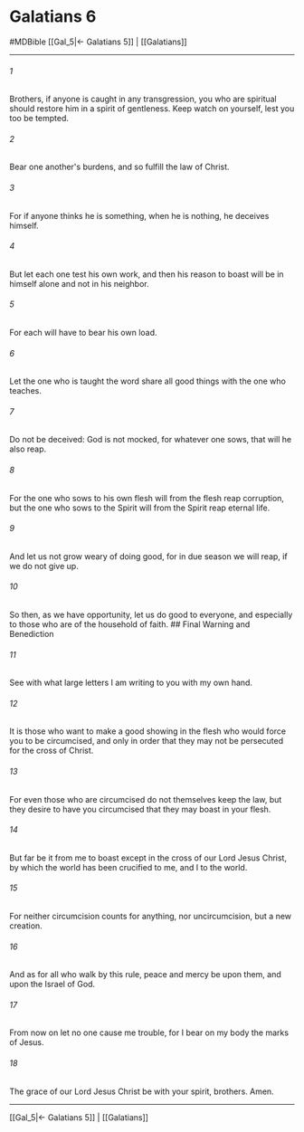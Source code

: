 # Galatians 6
#MDBible
[[Gal_5|← Galatians 5]] | [[Galatians]]

***

###### 1 

Brothers, if anyone is caught in any transgression, you who are spiritual should restore him in a spirit of gentleness. Keep watch on yourself, lest you too be tempted. 

###### 2 

Bear one another's burdens, and so fulfill the law of Christ. 

###### 3 

For if anyone thinks he is something, when he is nothing, he deceives himself. 

###### 4 

But let each one test his own work, and then his reason to boast will be in himself alone and not in his neighbor. 

###### 5 

For each will have to bear his own load. 

###### 6 

Let the one who is taught the word share all good things with the one who teaches. 

###### 7 

Do not be deceived: God is not mocked, for whatever one sows, that will he also reap. 

###### 8 

For the one who sows to his own flesh will from the flesh reap corruption, but the one who sows to the Spirit will from the Spirit reap eternal life. 

###### 9 

And let us not grow weary of doing good, for in due season we will reap, if we do not give up. 

###### 10 

So then, as we have opportunity, let us do good to everyone, and especially to those who are of the household of faith. ## Final Warning and Benediction 

###### 11 

See with what large letters I am writing to you with my own hand. 

###### 12 

It is those who want to make a good showing in the flesh who would force you to be circumcised, and only in order that they may not be persecuted for the cross of Christ. 

###### 13 

For even those who are circumcised do not themselves keep the law, but they desire to have you circumcised that they may boast in your flesh. 

###### 14 

But far be it from me to boast except in the cross of our Lord Jesus Christ, by which the world has been crucified to me, and I to the world. 

###### 15 

For neither circumcision counts for anything, nor uncircumcision, but a new creation. 

###### 16 

And as for all who walk by this rule, peace and mercy be upon them, and upon the Israel of God. 

###### 17 

From now on let no one cause me trouble, for I bear on my body the marks of Jesus. 

###### 18 

The grace of our Lord Jesus Christ be with your spirit, brothers. Amen. 

***

[[Gal_5|← Galatians 5]] | [[Galatians]]
